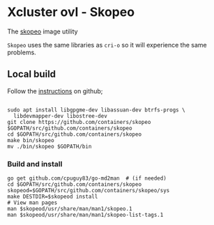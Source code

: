 # Xcluster ovl - Skopeo

The [skopeo](https://github.com/containers/skopeo) image utility


`Skopeo` uses the same libraries as `cri-o` so it will experience the
same problems.


## Local build

Follow the
[instructions](https://github.com/containers/skopeo/blob/main/install.md#building-without-a-container) on github;

```

sudo apt install libgpgme-dev libassuan-dev btrfs-progs \
  libdevmapper-dev libostree-dev
git clone https://github.com/containers/skopeo $GOPATH/src/github.com/containers/skopeo
cd $GOPATH/src/github.com/containers/skopeo
make bin/skopeo
mv ./bin/skopeo $GOPATH/bin
```

### Build and install

```
go get github.com/cpuguy83/go-md2man  # (if needed)
cd $GOPATH/src/github.com/containers/skopeo
skopeod=$GOPATH/src/github.com/containers/skopeo/sys
make DESTDIR=$skopeod install
# View man pages
man $skopeod/usr/share/man/man1/skopeo.1
man $skopeod/usr/share/man/man1/skopeo-list-tags.1
```
